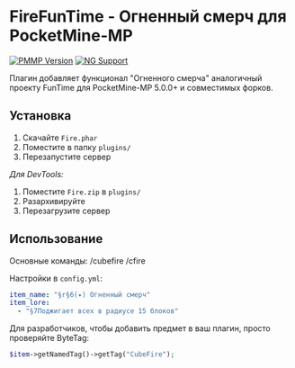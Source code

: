 # FireFunTime - Огненный смерч для PocketMine-MP

[![PMMP Version](https://img.shields.io/badge/PocketMine-5.0.0+-blue.svg)](https://github.com/pmmp/PocketMine-MP)
[![NG Support](https://img.shields.io/badge/NetherGamesMC-1.20--1.21.93-green.svg)](https://github.com/NetherGamesMC/PocketMine-MP)

Плагин добавляет функционал "Огненного смерча" аналогичный проекту FunTime для PocketMine-MP 5.0.0+ и совместимых форков.

## Установка
1. Скачайте `Fire.phar`
2. Поместите в папку `plugins/`
3. Перезапустите сервер

*Для DevTools:*
1. Поместите `Fire.zip` в `plugins/`
2. Разархивируйте
3. Перезагрузите сервер

## Использование
Основные команды:
/cubefire
/cfire

Настройки в `config.yml`:
```yaml
item_name: "§r§6(✦) Огненный смерч"
item_lore:
  - "§7Поджигает всех в радиусе 15 блоков"
```
Для разработчиков, чтобы добавить предмет в ваш плагин, просто проверяйте ByteTag:
```php
$item->getNamedTag()->getTag("CubeFire");
```
